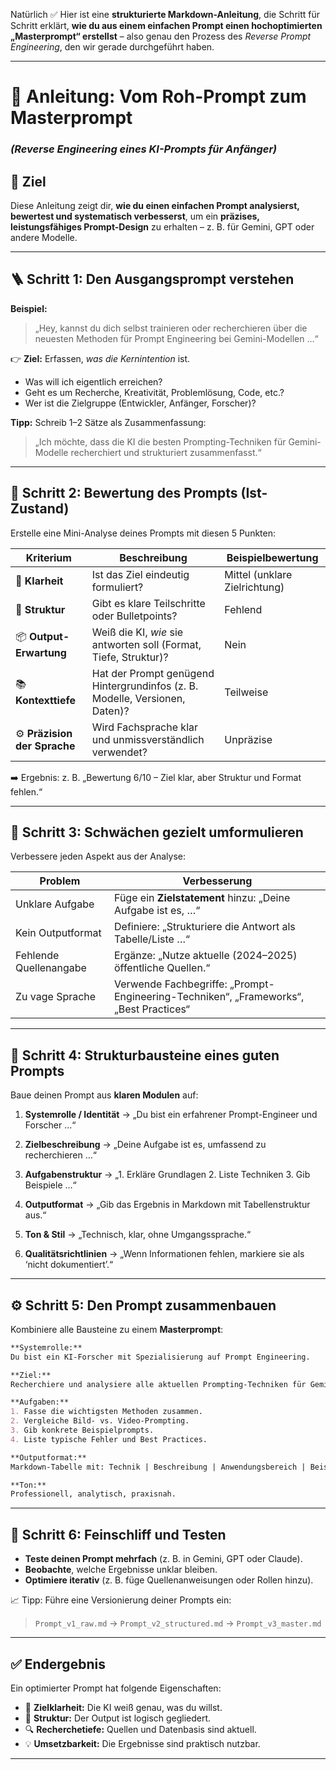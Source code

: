 Natürlich ✅
Hier ist eine **strukturierte Markdown-Anleitung**, die Schritt für Schritt erklärt, **wie du aus einem einfachen Prompt einen hochoptimierten „Masterprompt“ erstellst** – also genau den Prozess des *Reverse Prompt Engineering*, den wir gerade durchgeführt haben.

---

# 🧭 Anleitung: Vom Roh-Prompt zum Masterprompt

### *(Reverse Engineering eines KI-Prompts für Anfänger)*

## 🧩 Ziel

Diese Anleitung zeigt dir, **wie du einen einfachen Prompt analysierst, bewertest und systematisch verbesserst**, um ein **präzises, leistungsfähiges Prompt-Design** zu erhalten – z. B. für Gemini, GPT oder andere Modelle.

---

## 🪜 **Schritt 1: Den Ausgangsprompt verstehen**

**Beispiel:**

> „Hey, kannst du dich selbst trainieren oder recherchieren über die neuesten Methoden für Prompt Engineering bei Gemini-Modellen …“

👉 **Ziel:** Erfassen, *was die Kernintention* ist.

* Was will ich eigentlich erreichen?
* Geht es um Recherche, Kreativität, Problemlösung, Code, etc.?
* Wer ist die Zielgruppe (Entwickler, Anfänger, Forscher)?

**Tipp:** Schreib 1–2 Sätze als Zusammenfassung:

> „Ich möchte, dass die KI die besten Prompting-Techniken für Gemini-Modelle recherchiert und strukturiert zusammenfasst.“

---

## 🧠 **Schritt 2: Bewertung des Prompts (Ist-Zustand)**

Erstelle eine Mini-Analyse deines Prompts mit diesen 5 Punkten:

| Kriterium                    | Beschreibung                                                                | Beispielbewertung             |
| ---------------------------- | --------------------------------------------------------------------------- | ----------------------------- |
| 🎯 **Klarheit**              | Ist das Ziel eindeutig formuliert?                                          | Mittel (unklare Zielrichtung) |
| 🧩 **Struktur**              | Gibt es klare Teilschritte oder Bulletpoints?                               | Fehlend                       |
| 📦 **Output-Erwartung**      | Weiß die KI, *wie* sie antworten soll (Format, Tiefe, Struktur)?            | Nein                          |
| 📚 **Kontexttiefe**          | Hat der Prompt genügend Hintergrundinfos (z. B. Modelle, Versionen, Daten)? | Teilweise                     |
| ⚙️ **Präzision der Sprache** | Wird Fachsprache klar und unmissverständlich verwendet?                     | Unpräzise                     |

➡️ Ergebnis: z. B. „Bewertung 6/10 – Ziel klar, aber Struktur und Format fehlen.“

---

## 🧱 **Schritt 3: Schwächen gezielt umformulieren**

Verbessere jeden Aspekt aus der Analyse:

| Problem                | Verbesserung                                                                          |
| ---------------------- | ------------------------------------------------------------------------------------- |
| Unklare Aufgabe        | Füge ein **Zielstatement** hinzu: „Deine Aufgabe ist es, …“                           |
| Kein Outputformat      | Definiere: „Strukturiere die Antwort als Tabelle/Liste …“                             |
| Fehlende Quellenangabe | Ergänze: „Nutze aktuelle (2024–2025) öffentliche Quellen.“                            |
| Zu vage Sprache        | Verwende Fachbegriffe: „Prompt-Engineering-Techniken“, „Frameworks“, „Best Practices“ |

---

## 🧰 **Schritt 4: Strukturbausteine eines guten Prompts**

Baue deinen Prompt aus **klaren Modulen** auf:

1. **Systemrolle / Identität**
   → „Du bist ein erfahrener Prompt-Engineer und Forscher …“

2. **Zielbeschreibung**
   → „Deine Aufgabe ist es, umfassend zu recherchieren …“

3. **Aufgabenstruktur**
   → „1. Erkläre Grundlagen  2. Liste Techniken  3. Gib Beispiele …“

4. **Outputformat**
   → „Gib das Ergebnis in Markdown mit Tabellenstruktur aus.“

5. **Ton & Stil**
   → „Technisch, klar, ohne Umgangssprache.“

6. **Qualitätsrichtlinien**
   → „Wenn Informationen fehlen, markiere sie als ‘nicht dokumentiert’.“

---

## ⚙️ **Schritt 5: Den Prompt zusammenbauen**

Kombiniere alle Bausteine zu einem **Masterprompt**:

```markdown
**Systemrolle:**  
Du bist ein KI-Forscher mit Spezialisierung auf Prompt Engineering.

**Ziel:**  
Recherchiere und analysiere alle aktuellen Prompting-Techniken für Gemini-Modelle (Nano Banana & Veo).

**Aufgaben:**  
1. Fasse die wichtigsten Methoden zusammen.  
2. Vergleiche Bild- vs. Video-Prompting.  
3. Gib konkrete Beispielprompts.  
4. Liste typische Fehler und Best Practices.  

**Outputformat:**  
Markdown-Tabelle mit: Technik | Beschreibung | Anwendungsbereich | Beispiel | Vorteile | Einschränkungen  

**Ton:**  
Professionell, analytisch, praxisnah.
```

---

## 🧩 **Schritt 6: Feinschliff und Testen**

* **Teste deinen Prompt mehrfach** (z. B. in Gemini, GPT oder Claude).
* **Beobachte**, welche Ergebnisse unklar bleiben.
* **Optimiere iterativ** (z. B. füge Quellenanweisungen oder Rollen hinzu).

📈 Tipp:
Führe eine Versionierung deiner Prompts ein:

> `Prompt_v1_raw.md` → `Prompt_v2_structured.md` → `Prompt_v3_master.md`

---

## ✅ **Endergebnis**

Ein optimierter Prompt hat folgende Eigenschaften:

* 🎯 **Zielklarheit:** Die KI weiß genau, was du willst.
* 🧱 **Struktur:** Der Output ist logisch gegliedert.
* 🔍 **Recherchetiefe:** Quellen und Datenbasis sind aktuell.
* 💡 **Umsetzbarkeit:** Die Ergebnisse sind praktisch nutzbar.

---



